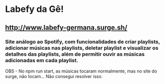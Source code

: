 # Labefy da Gê!

## http://www.labefy-germana.surge.sh/

### Site análogo ao Spotify, com funcionalidades de criar playlists, adicionar músicas nas playlists, deletar playlist e visualizar os detalhes das playlists, além de permitir ouvir as músicas adicionadas em cada playlist. 

OBS - No npm run start, as músicas tocaram normalmente, mas no site do surge, não tocam... Não consegui resolver isso.